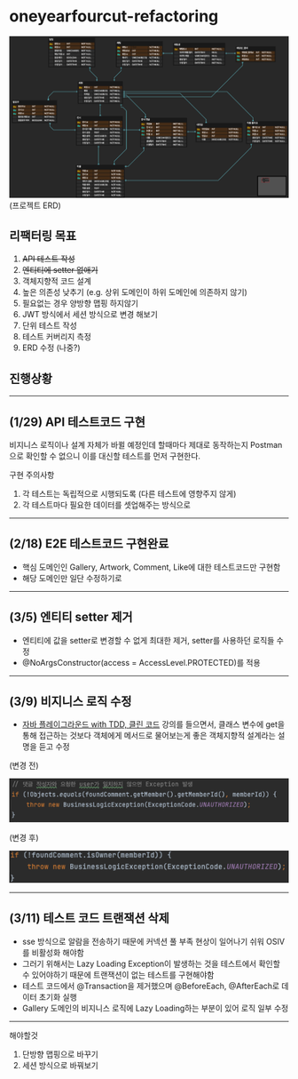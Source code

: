 # oneyearfourcut-refactoring

![img.png](imgDirectory/img.png)
(프로젝트 ERD)
## 리팩터링 목표
1. ~~API 테스트 작성~~
2. ~~엔티티에 setter 없애기~~
3. 객체지향적 코드 설계 
4. 높은 의존성 낮추기 (e.g. 상위 도메인이 하위 도메인에 의존하지 않기)
5. 필요없는 경우 양방향 맵핑 하지않기 
6. JWT 방식에서 세션 방식으로 변경 해보기 
7. 단위 테스트 작성 
8. 테스트 커버리지 측정 
9. ERD 수정 (나중?)

## 진행상황

---
##  (1/29) API 테스트코드 구현

비지니스 로직이나 설계 자체가 바뀔 예정인데 할때마다 제대로 동작하는지 Postman으로 확인할 수 없으니 이를 대신할 테스트를 먼저 구현한다.

구현 주의사항
1. 각 테스트는 독립적으로 시행되도록 (다른 테스트에 영향주지 않게)
2. 각 테스트마다 필요한 데이터를 셋업해주는 방식으로

---
## (2/18) E2E 테스트코드 구현완료
- 핵심 도메인인 Gallery, Artwork, Comment, Like에 대한 테스트코드만 구현함
- 해당 도메인만 일단 수정하기로

---
## (3/5) 엔티티 setter 제거
- 엔티티에 값을 setter로 변경할 수 없게 최대한 제거, setter를 사용하던 로직들 수정 
- @NoArgsConstructor(access = AccessLevel.PROTECTED)를 적용

---
## (3/9) 비지니스 로직 수정
- [자바 플레이그라운드 with TDD, 클린 코드](https://edu.nextstep.camp/c/9WPRB0ys/) 강의를 들으면서, 클래스 변수에 get을 통해 접근하는 것보다 객체에게 메서드로 물어보는게 좋은 객체지향적 설계라는 설명을 듣고 수정

(변경 전)

![변경 전](imgDirectory/img_1.png)

(변경 후)

![변경 후](imgDirectory/img_2.png)

---
## (3/11) 테스트 코드 트랜잭션 삭제
- sse 방식으로 알람을 전송하기 때문에 커넥션 풀 부족 현상이 일어나기 쉬워 OSIV를 비활성화 해야함
- 그러기 위해서는 Lazy Loading Exception이 발생하는 것을 테스트에서 확인할 수 있어야하기 때문에 트랜잭션이 없는 테스트를 구현해야함
- 테스트 코드에서 @Transaction을 제거했으며 @BeforeEach, @AfterEach로 데이터 초기화 실행
- Gallery 도메인의 비지니스 로직에 Lazy Loading하는 부분이 있어 로직 일부 수정

---


해야할것
1. 단방향 맵핑으로 바꾸기
2. 세션 방식으로 바꿔보기